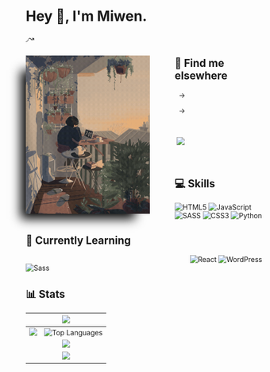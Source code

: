 # Hey 👋, I'm Miwen.
◞↝

<img align="left" alt="GIF" src="20220727_203548.gif" width=250px style="margin-right:50px; margin-bottom:10px; margin-top:12px; box-shadow:-20px 20px 20px -10px black;"/>

[comment]: <[![Instagram](https://img.shields.io/badge/Instagram-%23E4405F.svg?logo=Instagram&logoColor=white)](https://instagram.com/https://www.instagram.com/afjsjceqod/) >




## 🔎 Find me elsewhere

&nbsp;&nbsp;→&nbsp; []()

&nbsp;&nbsp;→&nbsp; []()

<br />

&nbsp;![](https://komarev.com/ghpvc/?username=miwen17&color=blue)

<br />

## 💻 Skills

![HTML5](https://img.shields.io/badge/html5-%23E34F26.svg?style=flat&logo=html5&logoColor=white) ![JavaScript](https://img.shields.io/badge/javascript-%23323330.svg?style=flat&logo=javascript&logoColor=%23F7DF1E) ![SASS](https://img.shields.io/badge/SASS-hotpink.svg?style=flat&logo=SASS&logoColor=white) ![CSS3](https://img.shields.io/badge/css3-%231572B6.svg?style=flat&logo=css3&logoColor=white) ![Python](https://img.shields.io/badge/python-3670A0?style=flat&logo=python&logoColor=ffdd54)

## 📖 Currently Learning

<p>
&nbsp;&nbsp;&nbsp;&nbsp;&nbsp;&nbsp;&nbsp;&nbsp;&nbsp;&nbsp;&nbsp;&nbsp;&nbsp;&nbsp;&nbsp;&nbsp;&nbsp;&nbsp;&nbsp;&nbsp;&nbsp;&nbsp;&nbsp;&nbsp;&nbsp;&nbsp;&nbsp;&nbsp;&nbsp;&nbsp;&nbsp;&nbsp;&nbsp;&nbsp;&nbsp;&nbsp;&nbsp;&nbsp;&nbsp;&nbsp;&nbsp;&nbsp;&nbsp;&nbsp;&nbsp;&nbsp;&nbsp;&nbsp;&nbsp;&nbsp;&nbsp;&nbsp;&nbsp;&nbsp;&nbsp;&nbsp;&nbsp;&nbsp;&nbsp;&nbsp;&nbsp;&nbsp;&nbsp;&nbsp;&nbsp;&nbsp;&nbsp;&nbsp;&nbsp;&nbsp;&nbsp;&nbsp;&nbsp;&nbsp;&nbsp;&nbsp;&nbsp;&nbsp;&nbsp;&nbsp;&nbsp;&nbsp;&nbsp;&nbsp;<img alt="React" src="https://img.shields.io/badge/React-61DAFB.svg?logo=React&logoColor=white">
<img alt="WordPress" src="https://img.shields.io/badge/WordPress-21759B.svg?logo=WordPress&logoColor=white">
<img alt="Sass" src="https://img.shields.io/badge/Sass-CC6699.svg?logo=Sass&logoColor=white">
</p>

## 📊 Stats

<table>
<thead>
<tr>
<th align="center" colspan="3"> <img src=https://github-profile-trophy.vercel.app/?username=miwen17&margin-w=15&row=1&column=7&theme=darkhub /> </th>
</tr>
</thead>
<tbody>
  <tr>
    <td> <img src=https://github-readme-stats.vercel.app/api?username=miwen17&show_icons=true&count_private=true&include_all_commits=true&theme=tokyonight /> </a>
    </td>
    <td><img src=https://github-readme-stats.vercel.app/api/top-langs/?username=miwen17&langs_count=8&theme=tokyonight&layout=compact alt="Top Languages" /> </a>
    </td>
  </tr>
  <tr>
    <td colspan=2 align="center"><img src="https://github-readme-streak-stats.herokuapp.com/?user=Miwen17&theme=tokyonight&hide_border=false"  />
    </td>
  </tr>
  <tr>
<td align="center" colspan="2"> <img src=https://activity-graph.herokuapp.com/graph?username=miwen17&theme=react-dark&color=70a5fd&bg_color=1a1b27&line=38bdae /> </td>
</tr>
</table>
